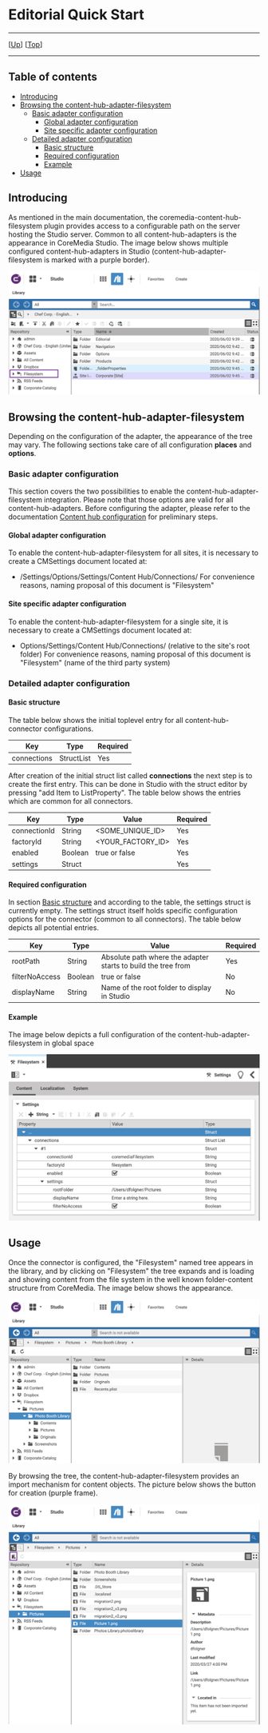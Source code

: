 # Editorial Quick Start

--------------------------------------------------------------------------------

\[[Up](README.md)\] \[[Top](#top)\]

--------------------------------------------------------------------------------

## Table of contents

* [Introducing](#introducing)
* [Browsing the content-hub-adapter-filesystem](#browsing-the-content-hub-adapter-filesystem)
    * [Basic adapter configuration](#basic-adapter-configuration)
        * [Global adapter configuration](#global-adapter-configuration)
        * [Site specific adapter configuration](#site-specific-adapter-configuration)
    * [Detailed adapter configuration](#detailed-adapter-configuration)
        * [Basic structure](#basic-structure)
        * [Required configuration](#required-configuration)
        * [Example](#example)     
* [Usage](#usage)    

## Introducing

As mentioned in the main documentation, the coremedia-content-hub-filesystem plugin
provides access to a configurable path on the server hosting the Studio server. Common to all
content-hub-adapters is the appearance in CoreMedia Studio. The image below shows 
multiple configured content-hub-adapters in Studio (content-hub-adapter-filesystem is marked with a purple border).

![Image1: Studio appearance with configured adapters](images/editorial/library01.png)
  
## Browsing the content-hub-adapter-filesystem
Depending on the configuration of the adapter, the appearance of the tree may vary. The following sections 
take care of all configuration **places** and **options**.

### Basic adapter configuration
This section covers the two possibilities to enable the content-hub-adapter-filesystem integration. Please note that those
options are valid for all content-hub-adapters. Before configuring the adapter, please refer to the documentation [Content hub configuration](https://documentation.coremedia.com/cmcc-10/artifacts/2004/webhelp/deployment-en/content/Studio-Contenthub-Configuration.html)
for preliminary steps.

#### Global adapter configuration
To enable the content-hub-adapter-filesystem for all sites, it is necessary to create a CMSettings document located at:
* /Settings/Options/Settings/Content Hub/Connections/
For convenience reasons, naming proposal of this document is "Filesystem"

#### Site specific adapter configuration
To enable the content-hub-adapter-filesystem for a single site, it is necessary to create a CMSettings document located at:
* Options/Settings/Content Hub/Connections/ (relative to the site's root folder)
For convenience reasons, naming proposal of this document is "Filesystem" (name of the third party system)


### Detailed adapter configuration

#### Basic structure
The table below shows the initial toplevel entry for all content-hub-connector configurations.

| Key         | Type       | Required   |
|-------------|------------|------------|
| connections | StructList | Yes        |

After creation of the initial struct list called **connections** the next step is to create the first entry. This can be done 
in Studio with the struct editor by pressing "add Item to ListProperty". The table below shows the entries which are common for all connectors.

| Key           | Type       | Value                 | Required   |
|---------------|------------|------------           |------------|
| connectionId  | String      | <SOME_UNIQUE_ID>     | Yes        |
| factoryId     | String      | <YOUR_FACTORY_ID>    | Yes        |
| enabled       | Boolean     | true or false        | Yes        |
| settings       | Struct     |                      | Yes        |
          

#### Required configuration
In section [Basic structure](#basic-structure) and according to the table, the settings struct is currently empty.
The settings struct itself holds specific configuration options for the connector (common to all connectors).
The table below depicts all potential entries. 

| Key               | Type       | Value                                                    | Required   |
|---------------    |------------|------------                                              |------------|
| rootPath          | String     | Absolute path where the adapter starts to build the tree from             | Yes        |
| filterNoAccess    | Boolean    | true or false                                            | No        |
| displayName       | String     | Name of the root folder to display in Studio             | No         |

#### Example
The image below depicts a full configuration of the content-hub-adapter-filesystem in global space

![Image2: Full adapter configuration](images/editorial/settings.png)

## Usage
Once the connector is configured, the "Filesystem" named tree appears in the library, and by clicking on "Filesystem"
the tree expands and is loading and showing content from the file system in the well known folder-content structure from CoreMedia. The image below shows the appearance.

![Image2: Expanded Studio tree](images/editorial/library02.png)  

By browsing the tree, the content-hub-adapter-filesystem provides an import mechanism for content objects. The picture below shows the 
button for creation (purple frame).

![Image2: Expanded Studio tree](images/editorial/library03.png) 
